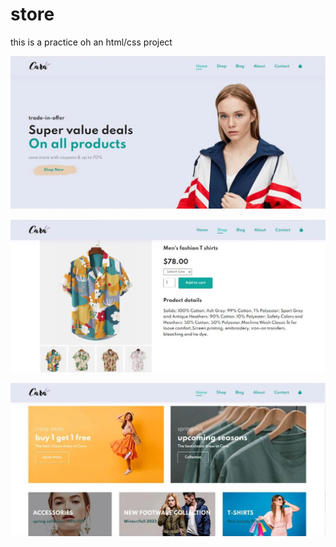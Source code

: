 # store
this is a practice oh an html/css project 

![Alt Text](store1.png)

![Alt Text](store2.png)

![Alt Text](store3.png)
